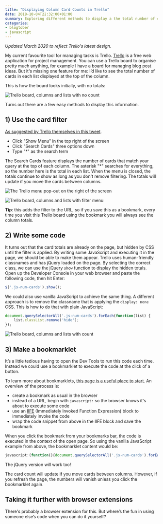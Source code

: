 ```yaml
---
title: "Displaying Column Card Counts in Trello"
date: 2018-10-04T22:32:00+01:00
summary: Exploring different methods to display a the total number of cards in a Trello board list
categories:
- blogtober
- javascript
---
```


*Updated March 2020 to reflect Trello's latest design*.

My current favourite tool for managing tasks is Trello. [Trello](https://trello.com/) is a free web application for project management. You can use a Trello board to organise pretty much anything, for example I have a board for managing blog post ideas. But it's missing one feature for me: I’d like to see the total number of cards in each list displayed at the top of the column.

This is how the board looks initially, with no totals:

![Trello board, columns and lists with no count](/images/trello/trello-no-count.png)

Turns out there are a few easy methods to display this information.

## 1) Use the card filter

[As suggested by Trello themselves in this tweet](https://twitter.com/trello/status/601037166462898177?lang=en).

- Click "Show Menu" in the top right of the screen
- Click "Search Cards" three options down
- Type "*" as the search term

The Search Cards feature displays the number of cards that match your query at the top of each column. The asterisk "*" searches for everything, so the number here is the total in each list. When the menu is closed, the totals continue to show as long as you don't remove filtering. The totals will update if you move the cards between columns.

![The Trello menu pop-out on the right of the screen](/images/trello/trello-menu.png)

![Trello board, columns and lists with filter menu](/images/trello/trello-filter.png)

**Tip**: this adds the filter to the URL, so if you save this as a bookmark, every time you visit this Trello board using the bookmark you will always see the column totals.

## 2) Write some code

It turns out that the card totals are already on the page, but hidden by CSS until the filter is applied. By writing some JavaScript and executing it in the page, we should be able to make them appear. Trello uses human-friendly classnames and has jQuery loaded on the page. By selecting the correct class, we can use the jQuery `show` function to display the hidden totals. Open up the Developer Console in your web browser and paste the following code, then hit Enter:

```js
$('.js-num-cards').show();
```

We could also use vanilla JavaScript to achieve the same thing. A different approach is to remove the classname that is applying the `display: none` CSS. This is how to do that with plain JavaScript:

```js
document.querySelectorAll('.js-num-cards').forEach(function(list) {
    list.classList.remove('hide');
});
```

![Trello board, columns and lists with count](/images/trello/trello-jquery.png)

## 3) Make a bookmarklet

It’s a little tedious having to open the Dev Tools to run this code each time. Instead we could use a bookmarklet to execute the code at the click of a button.

To learn more about bookmarklets, [this page is a useful place to start](https://gist.github.com/caseywatts/c0cec1f89ccdb8b469b1). An overview of the process is:

- create a bookmark as usual in the browser
- instead of a URL, begin with `javascript:` so the browser knows it's about to execute some code
- use an [IIFE](https://developer.mozilla.org/en-US/docs/Glossary/IIFE) (Immediately Invoked Function Expression) block to immediately invoke the code
- wrap the code snippet from above in the IIFE block and save the bookmark

When you click the bookmark from your bookmarks bar, the code is executed in the context of the open page. So using the vanilla JavaScript example from above, the bookmarklet content would be:

```js
javascript:(function(){document.querySelectorAll('.js-num-cards').forEach(function(list) { list.classList.remove('hide'); })})();
```

The jQuery version will work too!

The card count will update if you move cards between columns. However, if you refresh the page, the numbers will vanish unless you click the bookmarklet again.

## Taking it further with browser extensions

There's probably a browser extension for this. But where’s the fun in using someone else’s code when you can do it yourself?
